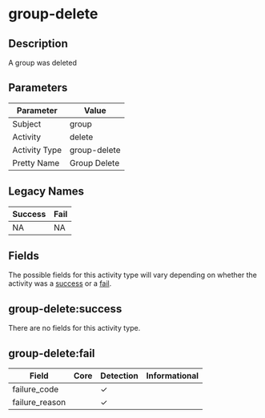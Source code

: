 group-delete
============

Description
-----------
A group was deleted

Parameters
----------
| Parameter     | Value        |
| ------------- | ------------ |
| Subject       | group        |
| Activity      | delete       |
| Activity Type | group-delete |
| Pretty Name   | Group Delete |

Legacy Names
------------
| Success | Fail   |
| ------- | ------ |
| NA<br>  | NA<br> |

Fields
------

The possible fields for this activity type will vary depending on whether the activity was a [success](#group-deletesuccess) or a [fail](#group-deletefail).


group-delete:success
--------------------

There are no fields for this activity type.


group-delete:fail
-----------------

| Field          | Core | Detection | Informational |
| -------------- | ---- | --------- | ------------- |
| failure_code   |      | &#10003;  |               |
| failure_reason |      | &#10003;  |               |